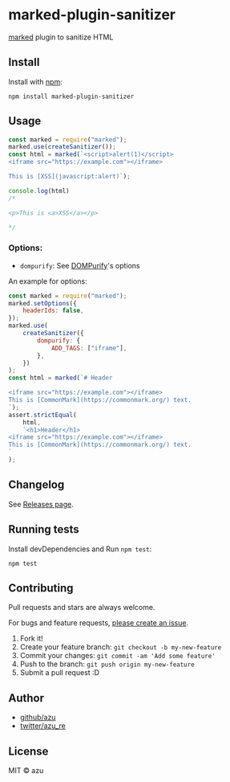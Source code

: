 # marked-plugin-sanitizer

[marked](https://github.com/markedjs/marked) plugin to sanitize HTML

## Install

Install with [npm](https://www.npmjs.com/):

    npm install marked-plugin-sanitizer

## Usage

```js
const marked = require("marked");
marked.use(createSanitizer());
const html = marked(`<script>alert(1)</script>
<iframe src="https://example.com"></iframe>

This is [XSS](javascript:alert)`);

console.log(html)
/*

<p>This is <a>XSS</a></p>

*/
```

### Options: 

- `dompurify`: See [DOMPurify](https://github.com/cure53/DOMPurify)'s options

An example for options:

```js
const marked = require("marked");
marked.setOptions({
    headerIds: false,
});
marked.use(
    createSanitizer({
        dompurify: {
            ADD_TAGS: ["iframe"],
        },
    })
);
const html = marked(`# Header

<iframe src="https://example.com"></iframe>
This is [CommonMark](https://commonmark.org/) text.
`);
assert.strictEqual(
    html,
    `<h1>Header</h1>
<iframe src="https://example.com"></iframe>
This is [CommonMark](https://commonmark.org/) text.
`
);
```

## Changelog

See [Releases page](https://github.com/azu/marked-plugin-sanitizer/releases).

## Running tests

Install devDependencies and Run `npm test`:

    npm test

## Contributing

Pull requests and stars are always welcome.

For bugs and feature requests, [please create an issue](https://github.com/azu/marked-plugin-sanitizer/issues).

1. Fork it!
2. Create your feature branch: `git checkout -b my-new-feature`
3. Commit your changes: `git commit -am 'Add some feature'`
4. Push to the branch: `git push origin my-new-feature`
5. Submit a pull request :D

## Author

- [github/azu](https://github.com/azu)
- [twitter/azu_re](https://twitter.com/azu_re)

## License

MIT © azu
